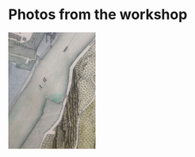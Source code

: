 # Photos from the workshop

<img src='./LibraryVisit/IMG_9432.jpg' alt = 'Class Photo' style = "width:35%;">